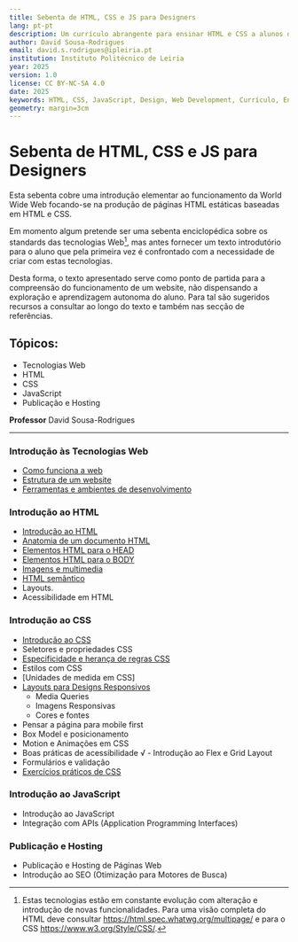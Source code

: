 ```yaml
---
title: Sebenta de HTML, CSS e JS para Designers
lang: pt-pt
description: Um currículo abrangente para ensinar HTML e CSS a alunos de Design, cobrindo desde a introdução até a publicação de websites.
author: David Sousa-Rodrigues
email: david.s.rodrigues@ipleiria.pt
institution: Instituto Politécnico de Leiria
year: 2025
version: 1.0
license: CC BY-NC-SA 4.0
date: 2025
keywords: HTML, CSS, JavaScript, Design, Web Development, Currículo, Ensino
geometry: margin=3cm
---
```


<base target="_blank">

# Sebenta de HTML, CSS e JS para Designers

Esta sebenta cobre uma introdução elementar ao funcionamento da World Wide Web focando-se na produção de páginas HTML estáticas baseadas em HTML e CSS.

Em momento algum pretende ser uma sebenta enciclopédica sobre os standards das tecnologias Web[^1], mas antes fornecer um texto introdutório para o aluno que pela primeira vez é confrontado com a necessidade de criar com estas tecnologias.

Desta forma, o texto apresentado serve como ponto de partida para a compreensão do funcionamento de um website, não dispensando a exploração e aprendizagem autonoma do aluno. Para tal são sugeridos recursos a consultar ao longo do texto e também nas secção de referências.

## Tópicos:

- Tecnologias Web
- HTML
- CSS
- JavaScript
- Publicação e Hosting

**Professor**
David Sousa-Rodrigues

---

[^1]: Estas tecnologias estão em constante evolução com alteração e introdução de novas funcionalidades. Para uma visão completa do HTML deve consultar <https://html.spec.whatwg.org/multipage/> e para o CSS <https://www.w3.org/Style/CSS/>.

### Introdução às Tecnologias Web

- [Como funciona a web](chapters/010-como-funciona-a-web.md)
- [Estrutura de um website](chapters/020-estrutura-de-um-website.md)
- [Ferramentas e ambientes de desenvolvimento](chapters/030-ferramentas-e-ambientes.md)

### Introdução ao HTML

- [Introdução ao HTML](chapters/210-introducao-ao-html.md)
- [Anatomia de um documento HTML](chapters/220-anatomia-documento-html.md)
- [Elementos HTML para o HEAD](chapters/240-elementos-para-o-head.md)
- [Elementos HTML para o BODY](chapters/230-elementos-html-para-o-body.md)
- [Imagens e multimedia](chapters/250-imagens-e-media.md)
- [HTML semântico](chapters/260-semantic-html.md)
- Layouts.
- Acessibilidade em HTML

### Introdução ao CSS

- [Introdução ao CSS](chapters/300-introducao-ao-css.md)
- Seletores e propriedades CSS
- [Especificidade e herança de regras CSS](chapters/especificidade-e-heranca.md)
- Estilos com CSS
- [Unidades de medida em CSS]
- [Layouts para Designs Responsivos](chapters/320-layouts-design-responsivos.md)
  - Media Queries
  - Imagens Responsivas
  - Cores e fontes
- Pensar a página para mobile first
- Box Model e posicionamento
- Motion e Animações em CSS
- Boas práticas de acessibilidade
√ - Introdução ao Flex e Grid Layout
- Formulários e validação
- [Exercícios práticos de CSS](chapters/390-exercicios-css.md)

### Introdução ao JavaScript

- Introdução ao JavaScript
- Integração com APIs (Application Programming Interfaces)

### Publicação e Hosting

- Publicação e Hosting de Páginas Web
- Introdução ao SEO (Otimização para Motores de Busca)
